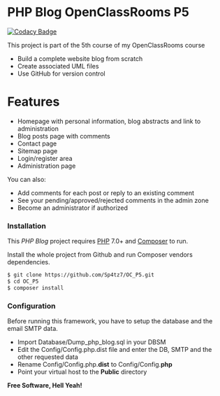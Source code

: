 # PHP Blog OpenClassRooms P5
[![Codacy Badge](https://api.codacy.com/project/badge/Grade/7e03001e53ac4555ae3d45b355afc681)](https://app.codacy.com/manual/Sp4tz7/OC_P5?utm_source=github.com&utm_medium=referral&utm_content=Sp4tz7/OC_P5&utm_campaign=Badge_Grade_Dashboard)

This project is part of the 5th course of my OpenClassRooms course
  - Build a complete website blog from scratch
  - Create associated UML files
  - Use GitHub for version control

# Features

  - Homepage with personal information, blog abstracts and link to administration
  - Blog posts page with comments
  - Contact page
  - Sitemap page
  - Login/register area 
  - Administration page

You can also:
  - Add comments for each post or reply to an existing comment
  - See your pending/approved/rejected comments in the admin zone
  - Become an administrator if authorized

### Installation

This _PHP Blog_ project requires [PHP](https://php.net/) 7.0+ and [Composer](https://getcomposer.org/) to run.

Install the whole project from Github and run Composer vendors dependencies.

```sh
$ git clone https://github.com/Sp4tz7/OC_P5.git
$ cd OC_P5
$ composer install
```

### Configuration

Before running this framework, you have to setup the database and the email SMTP data.
 - Import Database/Dump_php_blog.sql in your DBSM
 - Edit the Config/Config.php.dist file and enter the DB, SMTP and the other requested data
 - Rename Config/Config.php.**dist** to Config/Config.**php**
 - Point your virtual host to the **Public** directory

**Free Software, Hell Yeah!**
